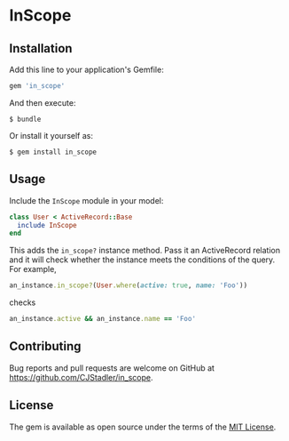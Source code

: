 # InScope

## Installation

Add this line to your application's Gemfile:

```rb
gem 'in_scope'
```

And then execute:

    $ bundle

Or install it yourself as:

    $ gem install in_scope

## Usage

Include the `InScope` module in your model:
```rb
class User < ActiveRecord::Base
  include InScope
end
```
This adds the `in_scope?` instance method. Pass it an ActiveRecord relation and
it will check whether the instance meets the conditions of the query. For
example,
```rb
an_instance.in_scope?(User.where(active: true, name: 'Foo'))
```
checks
```rb
an_instance.active && an_instance.name == 'Foo'
```

## Contributing

Bug reports and pull requests are welcome on GitHub at https://github.com/CJStadler/in_scope.

## License

The gem is available as open source under the terms of the [MIT License](https://opensource.org/licenses/MIT).
